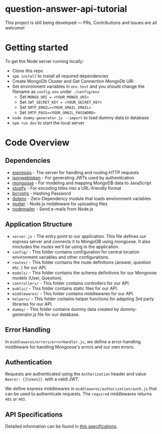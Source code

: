 # question-answer-api-tutorial

This project is still being developed — PRs, Contributions and Issues are all welcome!

# Getting started

To get the Node server running locally:

- Clone this repo
- `npm install` to install all required dependencies
- Create MongoDb Cluster and Get Connection MongoDb URI
- Set environment variables in `env.test` and you should change the filename as `config.env` under `./config/env`
  * Set `MONGO_URI = <YOUR_MONGO_URI>`
  * Set `JWT_SECRET_KEY = <YOUR_SECRET_KEY>`
  * Set `SMTP_EMAIL=<YOUR_GMAIL_EMAIL>`
  * Set `SMTP_PASS=<YOUR_GMAIL_PASSWORD>`
- `node dummy-generator.js --import` to load dummy data to database
- `npm run dev` to start the local server

# Code Overview

## Dependencies

- [expressjs](https://github.com/expressjs/express) - The server for handling and routing HTTP requests
- [jsonwebtoken](https://github.com/auth0/node-jsonwebtoken) - For generating JWTs used by authentication
- [mongoose](https://github.com/Automattic/mongoose) - For modeling and mapping MongoDB data to JavaScript 
- [slugify](https://github.com/simov/slugify) - For encoding titles into a URL-friendly format
- [bcryptjs](https://github.com/dodo/node-slug) - Hashing Password
- [dotenv](https://github.com/motdotla/dotenv) - Zero-Dependency module that loads environment variables
- [multer](https://github.com/expressjs/multer) - Node.js middleware for uploading files
- [nodemailer](https://github.com/nodemailer/nodemailer) - Send e-mails from Node.js


## Application Structure

- `server.js` - The entry point to our application. This file defines our express server and connects it to MongoDB using mongoose. It also inncludes the routes we'll be using in the application.
- `config/` - This folder contains configuration for central location environment variables and other configurations.
- `routes/` - This folder contains the route definitions (answer, question etc. ) for our API.
- `models/` - This folder contains the schema definitions for our Mongoose models (User, Question).
- `controllers/` - This folder contains controllers for our API.
- `public/` - This folder contains static files for our API.
- `middlewares/` - This folder contains middlewares for our API.
- `helpers/` - This folder contains helper functions for adapting 3rd party libraries for our API.
- `dummy/` - This folder contains dummy data created by dummy-generator.js file for our database.

## Error Handling

In `middlewares/errors/errorHandler.js`, we define a error-handling middleware for handling Mongoose's errors and our own errors.

## Authentication

Requests are authenticated using the `Authorization` header and value `Bearer: {{token}}`. with a valid JWT. 

We define express middlewares in `middlewares/authorization/auth.js` that can be used to authenticate requests. The `required` middlewares returns `401` or `403`.

## API Specifications

Detailed information can be found in [this specifications](./question-answer-specifications.md).  
